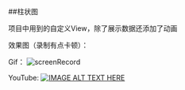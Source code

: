 ##柱状图

项目中用到的自定义View，除了展示数据还添加了动画

效果图（录制有点卡顿）：

Gif：
![screenRecord](https://raw.githubusercontent.com/lylwo317/BarChart/master/screenRecord/device-2016-04-14-000309_26-124.gif)

YouTube:
[![IMAGE ALT TEXT HERE](https://img.youtube.com/vi/QfVkiu8kZgs/3.jpg)](https://www.youtube.com/watch?v=QfVkiu8kZgs)
